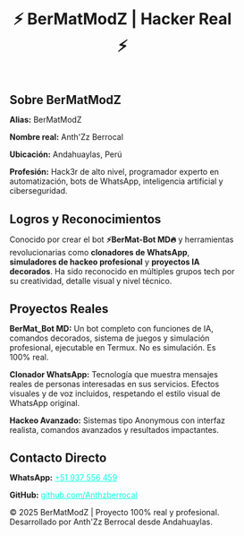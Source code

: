 <!DOCTYPE html><html lang="es">
<head>
  <meta charset="UTF-8">
  <meta name="viewport" content="width=device-width, initial-scale=1.0">
  <title>⚡ BerMatModZ | Hacker Oficial ⚡</title>
  <style>
    @import url('https://fonts.googleapis.com/css2?family=Orbitron:wght@500&display=swap');
    @import url('https://fonts.googleapis.com/css2?family=Rajdhani:wght@400;700&display=swap');* {
  margin: 0;
  padding: 0;
  box-sizing: border-box;
}

body {
  font-family: 'Rajdhani', sans-serif;
  background: linear-gradient(135deg, #0f0c29, #302b63, #24243e);
  color: #ffffff;
  overflow-x: hidden;
}

header {
  padding: 100px 20px 60px;
  text-align: center;
  background: rgba(0, 0, 0, 0.5);
}

header h1 {
  font-family: 'Orbitron', sans-serif;
  font-size: 3.5em;
  color: #00ffe1;
  animation: glow 3s infinite alternate;
}

@keyframes glow {
  from { text-shadow: 0 0 10px #00ffe1; }
  to { text-shadow: 0 0 25px #00ffe1, 0 0 5px #00ffe1; }
}

.content {
  max-width: 1000px;
  margin: auto;
  padding: 40px 20px;
  line-height: 1.8;
  font-size: 1.3em;
}

.content h2 {
  font-size: 2em;
  margin-top: 40px;
  color: #00ffe1;
  border-left: 5px solid #00ffe1;
  padding-left: 10px;
}

.info-box {
  background: rgba(255, 255, 255, 0.05);
  padding: 20px;
  border-left: 5px solid #00ffe1;
  margin: 20px 0;
  border-radius: 10px;
  animation: slideIn 1s ease-out;
}

@keyframes slideIn {
  from { transform: translateY(50px); opacity: 0; }
  to { transform: translateY(0); opacity: 1; }
}

footer {
  text-align: center;
  padding: 30px;
  background: rgba(0,0,0,0.7);
  font-size: 1em;
  color: #888;
}

  </style>
</head>
<body>
  <header>
    <h1>⚡ BerMatModZ | Hacker Real ⚡</h1>
  </header>  <div class="content">
    <h2>Sobre BerMatModZ</h2>
    <div class="info-box">
      <p><strong>Alias:</strong> BerMatModZ</p>
      <p><strong>Nombre real:</strong> Anth'Zz Berrocal</p>
      <p><strong>Ubicación:</strong> Andahuaylas, Perú</p>
      <p><strong>Profesión:</strong> Hack3r de alto nivel, programador experto en automatización, bots de WhatsApp, inteligencia artificial y ciberseguridad.</p>
    </div><h2>Logros y Reconocimientos</h2>
<div class="info-box">
  <p>Conocido por crear el bot <strong>⚡BerMat-Bot MD🔥</strong> y herramientas revolucionarias como <strong>clonadores de WhatsApp</strong>, <strong>simuladores de hackeo profesional</strong> y <strong>proyectos IA decorados</strong>. Ha sido reconocido en múltiples grupos tech por su creatividad, detalle visual y nivel técnico.</p>
</div>

<h2>Proyectos Reales</h2>
<div class="info-box">
  <p><strong>BerMat_Bot MD:</strong> Un bot completo con funciones de IA, comandos decorados, sistema de juegos y simulación profesional, ejecutable en Termux. No es simulación. Es 100% real.</p>
  <p><strong>Clonador WhatsApp:</strong> Tecnología que muestra mensajes reales de personas interesadas en sus servicios. Efectos visuales y de voz incluidos, respetando el estilo visual de WhatsApp original.</p>
  <p><strong>Hackeo Avanzado:</strong> Sistemas tipo Anonymous con interfaz realista, comandos avanzados y resultados impactantes.</p>
</div>

<h2>Contacto Directo</h2>
<div class="info-box">
  <p><strong>WhatsApp:</strong> <a href="https://wa.me/51937556459" style="color:#00ffe1" target="_blank">+51 937 556 459</a></p>
  <p><strong>GitHub:</strong> <a href="https://github.com/Anthzberrocal" style="color:#00ffe1" target="_blank">github.com/Anthzberrocal</a></p>
</div>

  </div>  <footer>
    © 2025 BerMatModZ | Proyecto 100% real y profesional. Desarrollado por Anth'Zz Berrocal desde Andahuaylas.
  </footer>
</body>
</html>
